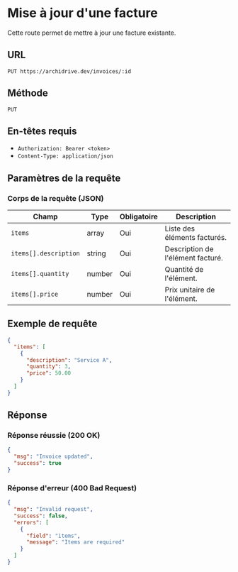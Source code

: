 # Mise à jour d'une facture

Cette route permet de mettre à jour une facture existante.

## URL

`PUT https://archidrive.dev/invoices/:id`

## Méthode

`PUT`

## En-têtes requis

- `Authorization: Bearer <token>`
- `Content-Type: application/json`

## Paramètres de la requête

### Corps de la requête (JSON)

| Champ         | Type   | Obligatoire | Description                               |
|---------------|--------|-------------|-------------------------------------------|
| `items`       | array  | Oui         | Liste des éléments facturés.               |
| `items[].description` | string | Oui | Description de l'élément facturé.          |
| `items[].quantity`    | number | Oui | Quantité de l'élément.                     |
| `items[].price`       | number | Oui | Prix unitaire de l'élément.                |

## Exemple de requête

```json
{
  "items": [
    {
      "description": "Service A",
      "quantity": 3,
      "price": 50.00
    }
  ]
}
```

## Réponse

### Réponse réussie (200 OK)

```json
{
  "msg": "Invoice updated",
  "success": true
}
```

### Réponse d'erreur (400 Bad Request)

```json
{
  "msg": "Invalid request",
  "success": false,
  "errors": [
    {
      "field": "items",
      "message": "Items are required"
    }
  ]
}
```